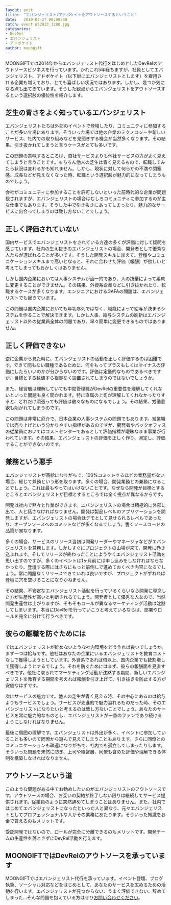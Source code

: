```yaml
---
layout: post
title:  "エバンジェリスト/アドボケイトをアウトソースするということ"
date:   2019-03-27 00:00:00
catch: event-852833_1280.jpg
categories:
- DevRel
- エバンジェリスト
- アドボケイト
author: moongift
---
```


MOONGIFTでは2014年からエバンジェリスト代行をはじめとしたDevRelのアウトソースビジネスを行っています。かれこれ5年経ちますが、社員としてエバンジェリスト、アドボケイト（以下単にエバンジェリストとします）を雇用される企業も増えており、とても喜ばしい状況ではあります。しかし、幾つか気になる点も出てきています。そうした観点からエバンジェリストをアウトソースするという選択肢の優位性を紹介します。

## 芝生の青さをよく知っているエバンジェリスト

エバンジェリストたちは外部のイベントで登壇したり、コミュニティに参加することが多い立場にあります。そういった場では他の企業のテクノロジーや新しいサービス、社内での取り組みなどを見聞きする機会が当然多くなります。その結果、引き抜かれてしまうと言うケースがとても多いです。

この問題の意味するところは、自社サービスよりも他社サービスの方がよく見えてしまうと言うことです。もちろん他人の芝生は青く見えるもので、転職してみたら状況は変わるかも知れません。しかし、現状に対して何らかの不満や閉塞感、成長などが見えなくなった時、転職という選択肢が魅力的になってしまうものでしょう。

会社がコミュニティに参加することを許可しないといった前時代的な企業が問題視されますが、エバンジェリストの場合はむしろコミュニティに参加するのが主な仕事でもあります。そうした中で引き抜きにあってしまったり、魅力的なサービスに出会ってしまうのは致し方ないことでしょう。

## 正しく評価されていない

国内サービスでエバンジェリストをされている方達の多くが評価に対して疑問を感じています。社内の生え抜きのエバンジェリストの場合、開発者として優秀な人たちが選ばれることが多いです。そうした開発スキルに加えて、登壇やコミュニケーションスキルまで高いとなると、それに合わせた評価（報酬）が欲しいと考えてしまってもおかしくはありません。

しかし国内企業においては人事システムが画一的であり、人の技量によって柔軟に変更することができません。その結果、外資系企業などに引き抜かれたり、転職するケースが多くなります。エンジニアにおけるGAFAの問題は、エバンジェリストでも起きています。

この問題は国内企業においても年功序列ではなく、職能によって給与が決まるシステムを作ることで解決できます。しかし人事、給与システムの刷新はエバンジェリスト以外の従業員全体の問題であり、早々簡単に変更できるものではありません。

## 正しく評価できない

逆に企業から見た時に、エバンジェリストの活動を正しく評価するのは困難です。できて間もない職種であるために、何をもってプラスもしくはマイナスの評価にしたらいいのかが分からないのです。評価は定量的なものであるべきですが、目標とする数値すら根拠なく設置されてしまうのではないでしょうか。

また、経営層は理解していても中間管理職がDevRelの重要性を理解してくれないといった問題も良く聞かれます。特に直属の上司が理解してくれなかったりすると、どれだけ頑張っても評価は散々なものになるでしょう。その結果、労働意欲も削がれてしまうのです。

この問題は非常に厄介で、日本企業の人事システムの問題でもあります。営業職では売り上げという分かりやすい指標があるのですが、開発者やバックオフィスの従業員においてはコストセンターであるとして評価指標が曖昧なまま事業が行われています。その結果、エバンジェリストの評価を正しく作り、測定し、評価することができないのです。

## 兼務という悪手

エバンジェリストが高給になりがちで、100%コミットするほどの業務量がない場合、総じて兼務という形を取ります。多くの場合、開発業務との兼務になることでしょう。これは最もやってはいけないことです。なぜなら開発が目標とするところとエバンジェリストが目標とするところでは全く視点が異なるからです。

開発は社内で黙々と作業ができます。エバンジェリストの場合は積極的に外部に出て、人と話さなければなりません。開発は製品レベルのアプリケーションを開発しますが、エバンジェリストの場合はデモとして見せられるレベルであったり、オープンソースへのコミットなどが多くなるでしょう。書くソースコードの品質が異なります。

多くの場合、サービスのリリース当初は開発リーダーやマネージャなどがエバンジェリストを兼務します。しかしすぐにプロジェクトの山場が来て、開発に巻き込まれます。そしてリリースが終わったことにようやくエバンジェリスト活動を思い出すのですが、多くのイベントは1ヶ月前には申し込みをしなければならなかったり、登壇する際にはさらにもっと前倒しで進めておくべき内容になるでしょう。常に問題なくリリースできていれば良いですが、プロジェクトがずれれば登壇に穴を空けることになりかねません。

その結果、不安定なエバンジェリスト活動を行っているくらいなら開発に専念した方が生産性が高いと判断されるでしょう。開発者として優秀な人なので、当然開発生産性は上がりますが、そもそもロールが異なるマーケティング活動は沈黙してしまいます。本当にDevRelを行っていこうと考えているならば、部署やロールを完全に分けて行うべきです。

## 彼らの離職を防ぐためには

ではエバンジェリストが辞めないような社内環境をどう作れば良いでしょうか。まず一つは給与です。他社はあなたの企業にいるエバンジェリストを教育コストなしで獲得しようとしています。外資系であれば倍以上、国内企業でも数割増しで獲得しようとするでしょう。それを防ぐためにはまず、彼らの報酬面を見直すべきです。他社に取られてマーケティング活動が沈黙する期間、新しいエバンジェリストを教育する期間を考えれば報酬を引き上げて、引き抜きを防止する方が安価なはずです。

次にサービスの魅力です。他人の芝生が青く見える時、その中心にあるのは給与よりもサービスでしょう。サービスが先進的で魅力溢れるものだった時、そのエバンジェリストになりたいと考えるのは致し方ないことでしょう。あなたのサービスを常に魅力的なものとし、エバンジェリストが一番のファンであり続けるようにしなければなりません。

最後に周囲の理解です。エバンジェリストは外出が多く、イベントに参加していることも多いので同僚から遊んで見えてしまうこともあります。さらに同僚とのコミュニケーションも疎遠になりがちで、社内でも孤立してしまったりします。そういった問題を未然に防ぎ、上司や経営層、同僚も含めた評価や理解できる体制を構築しなければなりません。

## アウトソースという道

このような問題がある中でお勧めしたいのがエバンジェリストのアウトソースです。アウトソースの場合、お互いの契約が終了しない限りは継続してサービス提供されます。従業員のように突然辞めてしまうことはありません。また、社内ではじめてエバンジェリストになったといった人と異なり、元々エバンジェリストとしてプロフェッショナルな人がその業務にあたります。そういった知識をお金で買えるのもメリットです。

受託開発ではないので、ロールが完全に分離できるのもメリットです。開発チームの生産性を落とさずにDevRel活動を行えます。

## MOONGIFTではDevRelのアウトソースを承っています

MOONGIFTではエバンジェリスト代行を承っています。イベント登壇、ブログ執筆、ソーシャル対応などをはじめとして、あなたのサービスを広めるための活動を行います。エバンジェリストが見つからない、うまく評価できない、辞めてしまった…そんな問題を抱えている方はぜひ[お問い合わせください](/contact)。

